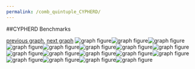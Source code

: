 ```yaml
---
permalink: /comb_quintuple_CYPHERD/
---
```


##CYPHERD Benchmarks

[previous graph](../comb_quintuple_AVL/), [next graph](../comb_quintuple_EGG/)
![graph figure](./images/quintuple/CYPHERD/CYPHERD-AVL_box.png)![graph figure](./images/quintuple/CYPHERD/CYPHERD-A_box.png)![graph figure](./images/quintuple/CYPHERD/CYPHERD-CYPHERD_box.png)![graph figure](./images/quintuple/CYPHERD/CYPHERD-EGG_box.png)![graph figure](./images/quintuple/CYPHERD/CYPHERD-FACE_box.png)![graph figure](./images/quintuple/CYPHERD/CYPHERD-FLOYD_box.png)![graph figure](./images/quintuple/CYPHERD/CYPHERD-F_box.png)![graph figure](./images/quintuple/CYPHERD/CYPHERD-H_box.png)![graph figure](./images/quintuple/CYPHERD/CYPHERD-JSOND_box.png)![graph figure](./images/quintuple/CYPHERD/CYPHERD-K_box.png)![graph figure](./images/quintuple/CYPHERD/CYPHERD-O_box.png)![graph figure](./images/quintuple/CYPHERD/CYPHERD-PDFD_box.png)![graph figure](./images/quintuple/CYPHERD/CYPHERD-RB_box.png)![graph figure](./images/quintuple/CYPHERD/CYPHERD-ROD_box.png)![graph figure](./images/quintuple/CYPHERD/CYPHERD-SMATRIX_box.png)![graph figure](./images/quintuple/CYPHERD/CYPHERD-SORTD_box.png)![graph figure](./images/quintuple/CYPHERD/CYPHERD-ZB_box.png)